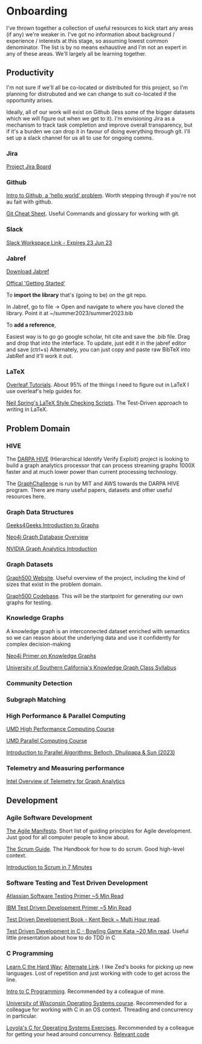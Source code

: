 # Onboarding

I've thrown together a collection of useful resources to kick start any areas (if any) we're weaker in. I've got no information about background / experience / interests at this stage, so assuming lowest common denominator. The list is by no means exhaustive and I'm not an expert in any of these areas. We'll largely all be learning together. 

## Productivity
I'm not sure if we'll all be co-located or distributed for this project, so I'm planning for distrubuted and we can change to suit co-located if the opportunity arises. 

Ideally, all of our work will exist on Github (less some of the bigger datasets which we will figure out when we get to it). I'm envisioning Jira as a mechanism to track task completion and improve overall transparency, but if it's a burden we can drop it in favour of doing everything through git. I'll set up a slack channel for us all to use for ongoing comms. 

### Jira

[Project Jira Board](https://osullik.atlassian.net/jira/software/projects/HIVE/boards/1)

### Github
[Intro to Github, a 'hello world' problem](https://docs.github.com/en/get-started/quickstart/hello-world). Worth stepping through if you're not au fait with github. 

[Git Cheat Sheet](https://training.github.com/downloads/github-git-cheat-sheet/). Useful Commands and glossary for working with git. 

### Slack

[Slack Workspace Link - Expires 23 Jun 23](https://join.slack.com/t/hive2023workspace/shared_invite/zt-1vleu4e07-xrSi57M7ZrCtWKc6VMnQbA)

### Jabref

[Download Jabref](https://www.jabref.org/#download)

[Offical 'Getting Started'](https://docs.jabref.org/getting-started)

To **import the library** that's (going to be) on the git repo.

In Jabref, go to file -> Open and navigate to where you have cloned the library. 
Point it at ~/summer2023/summer2023.bib

To **add a reference**,

Easiest way is to go go google scholar, hit cite and save the .bib file. 
Drag and drop that into the interface. 
To update, just edit it in the jabref editor and save (ctrl+s)
Alternately, you can just copy and paste raw BibTeX into JabRef and it'll work it out. 

### LaTeX

[Overleaf Tutorials](https://www.overleaf.com/learn/latex/Tutorials). About 95% of the things I need to figure out in LaTeX I use overleaf's help guides for. 

[Neil Spring's LaTeX Style Checking Scripts](https://github.com/nspring/style-check). The Test-Driven approach to writing in LaTeX. 

## Problem Domain

### HIVE
The [DARPA HIVE](https://www.darpa.mil/program/hierarchical-identify-verify-exploit) (Hierarchical Identify Verify Exploit) project is looking to build a graph analytics processor that can process streaming graphs 1000X faster and at much lower power than current processing technology. 

The [GraphChallenge](https://graphchallenge.mit.edu/darpa-hive) is run by MIT and AWS towards the DARPA HIVE program. There are many useful papers, datasets and other useful resources here. 

### Graph Data Structures

[Geeks4Geeks Introduction to Graphs](https://www.geeksforgeeks.org/introduction-to-graphs-data-structure-and-algorithm-tutorials/)

[Neo4j Graph Database Overview](https://neo4j.com/developer/graph-database/)

[NVIDIA Graph Analytics Introduction](https://www.nvidia.com/en-us/glossary/data-science/graph-analytics/#:~:text=Graph%20analytics%2C%20or%20Graph%20algorithms,the%20graph%20as%20a%20whole.)

### Graph Datasets

[Graph500 Website](https://graph500.org/). Useful overview of the project, including the kind of sizes that exist in the problem domain. 

[Graph500 Codebase](https://github.com/graph500/graph500). This will be the startpoint for generating our own graphs for testing. 

### Knowledge Graphs

A knowledge graph is an interconnected dataset enriched with semantics so we can reason about the underlying data and use it confidently for complex decision-making

[Neo4j Primer on Knowledge Graphs](https://neo4j.com/blog/from-graph-to-knowledge-graph-how-a-graph-becomes-a-knowledge-graph/)

[University of Southern California's Knowledge Graph Class Syllabus](https://classes.usc.edu/term-20203/course/dsci-558/)

### Community Detection

### Subgraph Matching

### High Performance & Parallel Computing

[UMD High Performance Computing Course](http://www.cs.umd.edu/class/fall2022/cmsc714/Lectures/lectures.shtml)

[UMD Parallel Computing Course](http://www.cs.umd.edu/class/spring2023/cmsc416/Lectures/lectures.shtml)

[Introduction to Parallel Algorithms: Belloch, Dhulipapa & Sun (2023)](https://www.cs.umd.edu/~laxman/notes/parallel.pdf)

### Telemetry and Measuring performance

[Intel Overview of Telemetry for Graph Analytics](https://www.intel.com/content/www/us/en/developer/articles/technical/measuring-graph-analytics-performance.html#gs.ygy868)

## Development

### Agile Software Development
[The Agile Manifesto](https://agilemanifesto.org/). Short list of guiding principles for Agile development. Just good for all computer people to know about. 

[The Scrum Guide](https://scrumguides.org/scrum-guide.html). The Handbook for how to do scrum. Good high-level context.

[Introduction to Scrum in 7 Minutes](https://www.youtube.com/watch?v=9TycLR0TqFA)

### Software Testing and Test Driven Development

[Atlassian Software Testing Primer ~5 Min Read](https://www.atlassian.com/continuous-delivery/software-testing/types-of-software-testing)

[IBM Test Driven Development Primer ~5 Min Read](https://www.ibm.com/garage/method/practices/code/practice_test_driven_development/)

[Test Driven Development Book - Kent Beck ~ Multi Hour read](https://github.com/clarabez/SoftwareTestingBooks/blob/master/Test-Driven%20Development%20By%20Example%20(Kent%20Beck).pdf). 

[Test Driven Development in C - Bowling Game Kata ~20 Min read](https://www.slideshare.net/amritayan/test-driven-development-in-c). Useful little presentation about how to do TDD in C

### C Programming

[Learn C the Hard Way](https://shop.learncodethehardway.org/access/buy/3/); [Alternate Link](https://github.com/XWHQSJ/ebooks/blob/master/Cpp/C/Learn%20C%20the%20Hard%20Way.pdf). I like Zed's books for picking up new languages. Lost of repetition and just working with code to get across the line. 

[Intro to C Programming](https://www.cprogramming.com/tutorial/c-tutorial.html). Recommended by a colleague of mine. 

[University of Wisconsin Operating Systems course](https://pages.cs.wisc.edu/~remzi/OSTEP/). Recommended for a colleague for working with C in an OS context. Threading and concurrency in particular. 

[Loyola's C for Operating Systems Exercises](http://www.cs.loyola.edu/~binkley/466/handouts/01_IntroToOS.pdf). Recommended by a colleague for getting your head around concurrency. [Relevant code](http://www.cs.loyola.edu/~binkley/466/src/typical-server-code.c)
